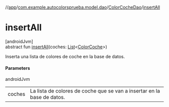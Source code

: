 //[app](../../../index.md)/[com.example.autocolorsprueba.model.dao](../index.md)/[ColorCocheDao](index.md)/[insertAll](insert-all.md)

# insertAll

[androidJvm]\
abstract fun [insertAll](insert-all.md)(coches: [List](https://kotlinlang.org/api/latest/jvm/stdlib/kotlin.collections/-list/index.html)&lt;[ColorCoche](../../com.example.autocolorsprueba.model.entity/-color-coche/index.md)&gt;)

Inserta una lista de colores de coche en la base de datos.

#### Parameters

androidJvm

| | |
|---|---|
| coches | La lista de colores de coche que se van a insertar en la base de datos. |

